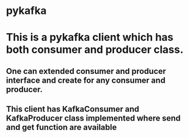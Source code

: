 # pykafka

# This is a pykafka client which has both consumer and producer class.

## One can extended consumer and producer interface and create for any consumer and producer.

## This client has KafkaConsumer and KafkaProducer class implemented where send and get function are available

